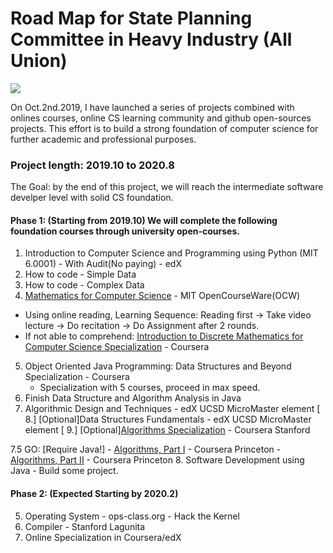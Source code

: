 <h1>Road Map for State Planning Committee in Heavy Industry (All Union) </h1>

<img src="https://static01.nyt.com/images/2017/09/24/business/24View/24View-jumbo.jpg" style="position: center">

<p>
On Oct.2nd.2019, I have launched a series of projects combined with onlines courses, online CS learning community and github open-sources projects. This effort is to build a strong foundation of computer science for further academic and professional purposes. 
</p>



<h3>Project length: 2019.10 to 2020.8</h3>

<p>
The Goal: by the end of this project, we will reach the intermediate software develper level with solid CS foundation.
</p>


<h4>Phase 1: (Starting from 2019.10) We will complete the following foundation courses through university open-courses.</h4>

  1. Introduction to Computer Science and Programming using Python (MIT 6.0001) - With Audit(No paying) - edX
  2. How to code - Simple Data
  3. How to code - Complex Data
  4. <a href="https://ocw.mit.edu/courses/electrical-engineering-and-computer-science/6-042j-mathematics-for-computer-science-fall-2010/index.htm">Mathematics for Computer Science</a> - MIT OpenCourseWare(OCW)
  - Using online reading, Learning Sequence:
    Reading first -> Take video lecture -> Do recitation -> Do Assignment after 2 rounds.
  - If not able to comprehend: 
    <a href="https://www.coursera.org/specializations/algorithms">Introduction to Discrete Mathematics for Computer Science Specialization</a> - Coursera
  5. Object Oriented Java Programming: Data Structures and Beyond Specialization - Coursera
      - Specialization with 5 courses, proceed in max speed.
  6. Finish Data Structure and Algorithm Analysis in Java
  7. Algorithmic Design and Techniques - edX UCSD MicroMaster element
 [ 8.] [Optional]Data Structures Fundamentals - edX UCSD MicroMaster element
 [ 9.] [Optional]<a href="https://www.coursera.org/specializations/algorithms">Algorithms Specialization</a> - Coursera Stanford
  
  7.5   GO: [Require Java!]
      - <a href="https://www.coursera.org/learn/algorithms-part1">Algorithms, Part I</a> - Coursera Princeton
      - <a href="https://www.coursera.org/learn/algorithms-part2">Algorithms, Part II</a> - Coursera Princeton
  8. Software Development using Java - Build some project.
  
<h4>Phase 2: (Expected Starting by 2020.2)</h4>

  5. Operating System - ops-class.org - Hack the Kernel
  6. Compiler - Stanford Lagunita
  7. Online Specialization in Coursera/edX
